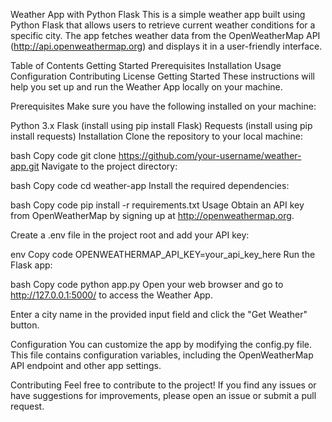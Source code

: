 Weather App with Python Flask
This is a simple weather app built using Python Flask that allows users to retrieve current weather conditions for a specific city. The app fetches weather data from the OpenWeatherMap API (http://api.openweathermap.org) and displays it in a user-friendly interface.

Table of Contents
Getting Started
Prerequisites
Installation
Usage
Configuration
Contributing
License
Getting Started
These instructions will help you set up and run the Weather App locally on your machine.

Prerequisites
Make sure you have the following installed on your machine:

Python 3.x
Flask (install using pip install Flask)
Requests (install using pip install requests)
Installation
Clone the repository to your local machine:

bash
Copy code
git clone https://github.com/your-username/weather-app.git
Navigate to the project directory:

bash
Copy code
cd weather-app
Install the required dependencies:

bash
Copy code
pip install -r requirements.txt
Usage
Obtain an API key from OpenWeatherMap by signing up at http://openweathermap.org.

Create a .env file in the project root and add your API key:

env
Copy code
OPENWEATHERMAP_API_KEY=your_api_key_here
Run the Flask app:

bash
Copy code
python app.py
Open your web browser and go to http://127.0.0.1:5000/ to access the Weather App.

Enter a city name in the provided input field and click the "Get Weather" button.

Configuration
You can customize the app by modifying the config.py file. This file contains configuration variables, including the OpenWeatherMap API endpoint and other app settings.

Contributing
Feel free to contribute to the project! If you find any issues or have suggestions for improvements, please open an issue or submit a pull request.

